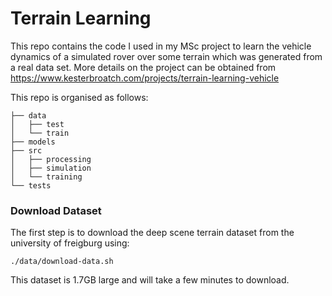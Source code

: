 # Terrain Learning
This repo contains the code I used in my MSc project to learn the vehicle dynamics of a simulated rover over some terrain which was generated from a real data set. More details on the project can be obtained from https://www.kesterbroatch.com/projects/terrain-learning-vehicle

This repo is organised as follows:

```
├── data
│   ├── test
│   └── train
├── models
├── src
│   ├── processing
│   ├── simulation
│   └── training
└── tests
```

### Download Dataset 
The first step is to download the deep scene terrain dataset from the university of freigburg using: 
```
./data/download-data.sh
```
This dataset is 1.7GB large and will take a few minutes to download.
